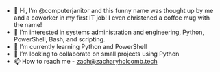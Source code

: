 - 👋 Hi, I’m @computerjanitor and this funny name was thought up by me and a coworker in my first IT job! I even christened a coffee mug with the name!
- 👀 I’m interested in systems administration and engineering, Python, PowerShell, Bash, and scripting.
- 🌱 I’m currently learning Python and PowerShell
- 💞️ I’m looking to collaborate on small projects using Python
- 📫 How to reach me - zach@zacharyholcomb.tech 

<!---
computerjanitor/computerjanitor is a ✨ special ✨ repository because its `README.md` (this file) appears on your GitHub profile.
You can click the Preview link to take a look at your changes.
--->
